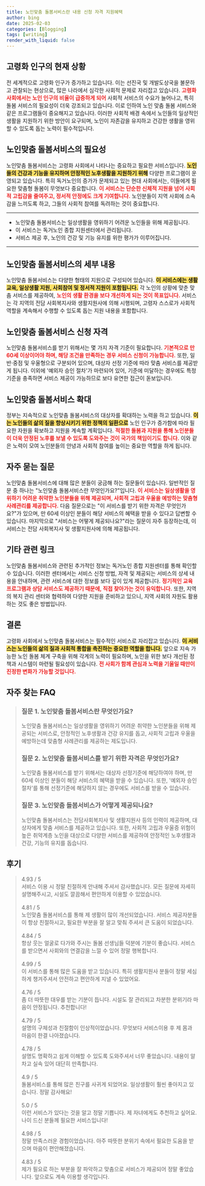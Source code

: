 ```yaml
---
title: 노인맞춤 돌봄서비스란 내용 신청 자격 지원혜택
author: bing
date: 2025-02-03
categories: [Blogging]
tags: [writing]
render_with_liquid: false
---
```



<h2 id='고령화 인구의 현재 상황'>고령화 인구의 현재 상황</h2>

<p>전 세계적으로 고령화 인구가 증가하고 있습니다. 이는 선진국 및 개발도상국을 불문하고 관찰되는 현상으로, 많은 나라에서 심각한 사회적 문제로 자리잡고 있습니다. <b><span style="color: #ee2323;">고령화 사회에서는 노인 인구의 비율이 급증하게 되어</span></b> 사회적 서비스의 수요가 늘어나고, 특히 돌봄 서비스의 필요성이 더욱 강조되고 있습니다. 이로 인하여 노인 맞춤 돌봄 서비스와 같은 프로그램들이 중요해지고 있습니다. 이러한 사회적 배경 속에서 노인들의 일상적인 생활을 지원하기 위한 방안이 요구되며, 노인이 자존감을 유지하고 건강한 생활을 영위할 수 있도록 돕는 노력이 필수적입니다.</p>

<h2 id='노인맞춤 돌봄서비스의 필요성'>노인맞춤 돌봄서비스의 필요성</h2>

<p>노인맞춤 돌봄서비스는 고령화 사회에서 나타나는 중요하고 필요한 서비스입니다. 
<b><span style="background-color: #ffe066;">노인들의 건강과 기능을 유지하며 안정적인 노후생활을 지원하기 위해</span></b> 다양한 프로그램이 운영되고 있습니다. 특히 독거노인의 증가가 문제되고 있는 현대 사회에서는, 이들에게 필요한 맞춤형 돌봄이 무엇보다 중요합니다. <b><span style="color: #ee2323;">이 서비스는 단순한 신체적 지원을 넘어 사회적 고립감을 줄여주고, 정서적 안정에도 크게 기여합니다.</span></b> 노인분들이 지역 사회에 소속감을 느끼도록 하고, 그들의 사회적 참여를 독려하는 것이 중요합니다.</p>

<hr />

<ul>
    <li>노인맞춤 돌봄서비스는 일상생활을 영위하기 어려운 노인들을 위해 제공됩니다.</li>
    <li>이 서비스는 독거노인 종합 지원센터에서 관리됩니다.</li>
    <li>서비스 제공 후, 노인의 건강 및 기능 유지를 위한 평가가 이루어집니다.</li>
</ul>

<hr />

<h2 id='노인맞춤 돌봄서비스의 세부 내용'>노인맞춤 돌봄서비스의 세부 내용</h2>

<p>노인맞춤 돌봄서비스는 다양한 형태의 지원으로 구성되어 있습니다. <b><span style="background-color: #ffe066;">이 서비스에는 생활교육, 일상생활 지원, 사회참여 및 정서적 지원이 포함됩니다.</span></b> 각 노인의 상황에 맞춘 맞춤 서비스를 제공하여, <b><span style="color: #ee2323;">노인의 생활 환경을 보다 개선하게 되는 것이 목표입니다.</span></b> 서비스는 각 지역의 전담 사회복지사와 생활지원사에 의해 시행되며, 고령자 스스로가 사회적 역할을 계속해서 수행할 수 있도록 돕는 지원 내용을 포함합니다.</p>

<h2 id='노인맞춤 돌봄서비스 신청 자격'>노인맞춤 돌봄서비스 신청 자격</h2>

<p>노인맞춤 돌봄서비스를 받기 위해서는 몇 가지 자격 기준이 필요합니다. <b><span style="color: #ee2323;">기본적으로 만 60세 이상이어야 하며, 해당 조건을 만족하는 경우 서비스 신청이 가능합니다.</span></b> 또한, 일반·중점 및 우울형으로 구분되어 있으며, 대상자 선정 기준에 따라 맞춤 서비스를 제공받게 됩니다. 이외에 '예외자 승인 절차'가 마련되어 있어, 기준에 미달하는 경우에도 특정 기준을 충족하면 서비스 제공이 가능하므로 보다 유연한 접근이 돋보입니다.</p>

<h2 id='노인맞춤 돌봄서비스 확대'>노인맞춤 돌봄서비스 확대</h2>

<p>정부는 지속적으로 노인맞춤 돌봄서비스의 대상자를 확대하는 노력을 하고 있습니다. <b><span style="background-color: #ffe066;">이는 노인들의 삶의 질을 향상시키기 위한 정책의 일환으로</span></b> 노인 인구가 증가함에 따라 필요한 자원을 확보하고 지원을 계속할 계획입니다. <b><span style="color: #ee2323;">적절한 돌봄과 지원을 통해 노인분들이 더욱 안정된 노후를 보낼 수 있도록 도와주는 것이 국가의 책임이기도 합니다.</span></b> 이와 같은 노력이 모여 노인분들의 안녕과 사회적 참여를 높이는 중요한 역할을 하게 됩니다.</p>

<h2 id='자주 묻는 질문'>자주 묻는 질문</h2>

<p>노인맞춤 돌봄서비스에 대해 많은 분들이 궁금해 하는 질문들이 있습니다. 일반적인 질문 중 하나는 "노인맞춤 돌봄서비스란 무엇인가요?"입니다. <b><span style="color: #ee2323;">이 서비스는 일상생활을 영위하기 어려운 취약한 노인분들을 위해 제공되며, 사회적 고립과 우울을 예방하는 맞춤형 사례관리를 제공합니다.</span></b> 다음 질문으로는 "이 서비스를 받기 위한 자격은 무엇인가요?"가 있으며, 만 60세 이상인 분들이 해당 서비스의 혜택을 받을 수 있다고 답변할 수 있습니다. 마지막으로 "서비스는 어떻게 제공되나요?"라는 질문이 자주 등장하는데, 이 서비스는 전담 사회복지사 및 생활지원사에 의해 제공됩니다.</p>

<h2 id='기타 관련 링크'>기타 관련 링크</h2>

<p>노인맞춤 돌봄서비스와 관련된 추가적인 정보는 독거노인 종합 지원센터를 통해 확인할 수 있습니다. 이러한 센터에서는 서비스 신청 방법, 자격 및 제공되는 서비스의 상세 내용을 안내하며, 관련 서비스에 대한 정보를 보다 깊이 있게 제공합니다. <b><span style="color: #ee2323;">정기적인 교육 프로그램과 상담 서비스도 제공하기 때문에, 직접 찾아가는 것이 유익합니다.</span></b> 또한, 지역의 복지 관리 센터와 협력하여 다양한 지원을 준비하고 있으니, 지역 사회의 자원도 활용하는 것도 좋은 방법입니다.</p>

<h2 id='결론'>결론</h2>

<p>고령화 사회에서 노인맞춤 돌봄서비스는 필수적인 서비스로 자리잡고 있습니다. <b><span style="background-color: #ffe066;">이 서비스는 노인들의 삶의 질과 사회적 통합을 촉진하는 중요한 역할을 합니다.</span></b> 앞으로 지속 가능한 노인 돌봄 체계 구축을 위해 각계의 노력이 필요하며, 노인을 위한 보다 개선된 정책과 시스템이 마련될 필요성이 있습니다. <b><span style="color: #ee2323;">전 사회가 함께 관심과 노력을 기울일 때만이 진정한 변화가 가능할 것입니다.</span></b></p>


<h2 id='자주_찾는_FAQ'>자주 찾는 FAQ</h2>
<div itemscope="" itemtype="https://schema.org/FAQPage">
<blockquote>
<div itemscope="" itemprop="mainEntity" itemtype="https://schema.org/Question">
<h3 itemprop="name">질문 1. 노인맞춤 돌봄서비스란 무엇인가요?</h3>
<div itemscope="" itemprop="acceptedAnswer" itemtype="https://schema.org/Answer">
<span itemprop="text">
<p>노인맞춤 돌봄서비스는 일상생활을 영위하기 어려운 취약한 노인분들을 위해 제공되는 서비스로, 안정적인 노후생활과 건강 유지를 돕고, 사회적 고립과 우울을 예방하는데 맞춤형 사례관리를 제공하는 제도입니다.</p>
</span>
</div>
</div>
<div itemscope="" itemprop="mainEntity" itemtype="https://schema.org/Question">
<h3 itemprop="name">질문 2. 노인맞춤 돌봄서비스를 받기 위한 자격은 무엇인가요?</h3>
<div itemscope="" itemprop="acceptedAnswer" itemtype="https://schema.org/Answer">
<span itemprop="text">
<p>노인맞춤 돌봄서비스를 받기 위해서는 대상자 선정기준에 해당하여야 하며, 만 60세 이상인 분들이 해당 서비스의 혜택을 받을 수 있습니다. 또한, '예외자 승인 절차'를 통해 선정기준에 해당하지 않는 경우에도 서비스를 받을 수 있습니다.</p>
</span>
</div>
</div>
<div itemscope="" itemprop="mainEntity" itemtype="https://schema.org/Question">
<h3 itemprop="name">질문 3. 노인맞춤 돌봄서비스가 어떻게 제공되나요?</h3>
<div itemscope="" itemprop="acceptedAnswer" itemtype="https://schema.org/Answer">
<span itemprop="text">
<p>노인맞춤 돌봄서비스는 전담사회복지사 및 생활지원사 등의 인력이 제공하며, 대상자에게 맞춤 서비스를 제공하고 있습니다. 또한, 사회적 고립과 우울증 위험이 높은 취약계층 노인을 대상으로 다양한 서비스를 제공하여 안정적인 노후생활과 건강, 기능의 유지를 돕습니다.</p>
</span>
</div>
</div>
</blockquote>
</div>
<h2 id='후기'>후기</h2>
<div itemscope itemtype="https://schema.org/Product">
  <blockquote>
  <div itemprop="review" itemscope itemtype="https://schema.org/Review">
      <div itemprop="reviewRating" itemscope itemtype="https://schema.org/Rating"> <span itemprop="ratingValue">4.93</span> / <span itemprop="bestRating">5</span> </div>
      <span itemprop="reviewBody">서비스 이용 시 정말 친절하게 안내해 주셔서 감사했습니다. 모든 질문에 자세히 설명해주시고, 시설도 깔끔해서 편안하게 이용할 수 있었습니다.</span>
  </div>
  <br>
  <div itemprop="review" itemscope itemtype="https://schema.org/Review">
      <div itemprop="reviewRating" itemscope itemtype="https://schema.org/Rating"> <span itemprop="ratingValue">4.81</span> / <span itemprop="bestRating">5</span> </div>
      <span itemprop="reviewBody">노인맞춤 돌봄서비스를 통해 제 생활이 많이 개선되었습니다. 서비스 제공자분들이 항상 친절하시고, 필요한 부분을 잘 알고 맞춰 주셔서 큰 도움이 되었습니다.</span>
  </div>
  <br>
  <div itemprop="review" itemscope itemtype="https://schema.org/Review">
      <div itemprop="reviewRating" itemscope itemtype="https://schema.org/Rating"> <span itemprop="ratingValue">4.84</span> / <span itemprop="bestRating">5</span> </div>
      <span itemprop="reviewBody">항상 웃는 얼굴로 다가와 주시는 돌봄 선생님들 덕분에 기분이 좋습니다. 서비스를 받으면서 사회와의 연결감을 느낄 수 있어 정말 행복합니다.</span>
  </div>
  <br>
  <div itemprop="review" itemscope itemtype="https://schema.org/Review">
      <div itemprop="reviewRating" itemscope itemtype="https://schema.org/Rating"> <span itemprop="ratingValue">4.99</span> / <span itemprop="bestRating">5</span> </div>
      <span itemprop="reviewBody">이 서비스를 통해 많은 도움을 받고 있습니다. 특히 생활지원사 분들이 정말 세심하게 챙겨주셔서 안전하고 편안하게 지낼 수 있었어요.</span>
  </div>
  <br>
  <div itemprop="review" itemscope itemtype="https://schema.org/Review">
      <div itemprop="reviewRating" itemscope itemtype="https://schema.org/Rating"> <span itemprop="ratingValue">4.76</span> / <span itemprop="bestRating">5</span> </div>
      <span itemprop="reviewBody">좀 더 따뜻한 대우를 받는 기분이 듭니다. 시설도 잘 관리되고 차분한 분위기라 마음이 안정됩니다. 추천합니다!</span>
  </div>
  <br>
  <div itemprop="review" itemscope itemtype="https://schema.org/Review">
      <div itemprop="reviewRating" itemscope itemtype="https://schema.org/Rating"> <span itemprop="ratingValue">4.79</span> / <span itemprop="bestRating">5</span> </div>
      <span itemprop="reviewBody">설명의 구체성과 친절함이 인상적이었습니다. 무엇보다 서비스이용 후 제 몸과 마음이 한결 나아졌습니다.</span>
  </div>
  <br>
  <div itemprop="review" itemscope itemtype="https://schema.org/Review">
      <div itemprop="reviewRating" itemscope itemtype="https://schema.org/Rating"> <span itemprop="ratingValue">4.78</span> / <span itemprop="bestRating">5</span> </div>
      <span itemprop="reviewBody">설명도 명확하고 쉽게 이해할 수 있도록 도와주셔서 너무 좋았습니다. 내용이 알차고 실속 있어 대단히 만족합니다.</span>
  </div>
  <br>
  <div itemprop="review" itemscope itemtype="https://schema.org/Review">
      <div itemprop="reviewRating" itemscope itemtype="https://schema.org/Rating"> <span itemprop="ratingValue">4.9</span> / <span itemprop="bestRating">5</span> </div>
      <span itemprop="reviewBody">돌봄서비스를 통해 많은 친구를 사귀게 되었어요. 일상생활이 훨씬 좋아지고 있습니다. 정말 감사해요!</span>
  </div>
  <br>
  <div itemprop="review" itemscope itemtype="https://schema.org/Review">
      <div itemprop="reviewRating" itemscope itemtype="https://schema.org/Rating"> <span itemprop="ratingValue">5.0</span> / <span itemprop="bestRating">5</span> </div>
      <span itemprop="reviewBody">이런 서비스가 있다는 것을 알고 정말 기쁩니다. 제 자녀에게도 추천하고 싶어요. 나이 드신 분들께 필요한 서비스입니다!</span>
  </div>
  <br>
  <div itemprop="review" itemscope itemtype="https://schema.org/Review">
      <div itemprop="reviewRating" itemscope itemtype="https://schema.org/Rating"> <span itemprop="ratingValue">4.98</span> / <span itemprop="bestRating">5</span> </div>
      <span itemprop="reviewBody">정말 만족스러운 경험이었습니다. 아주 따뜻한 분위기 속에서 필요한 도움을 받으며 마음이 편안해졌습니다.</span>
  </div>
  <br>
  <div itemprop="review" itemscope itemtype="https://schema.org/Review">
      <div itemprop="reviewRating" itemscope itemtype="https://schema.org/Rating"> <span itemprop="ratingValue">4.83</span> / <span itemprop="bestRating">5</span> </div>
      <span itemprop="reviewBody">제가 필요로 하는 부분을 잘 파악하고 맞춤으로 서비스가 제공되어 정말 좋았습니다. 앞으로도 계속 이용할 생각입니다.</span>
  </div>
  </blockquote>
</div>
